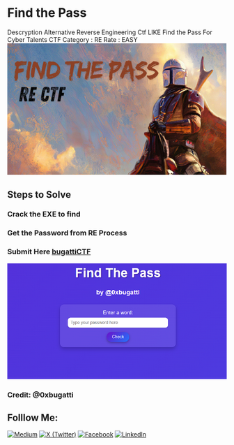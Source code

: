
# Find the Pass
Descryption Alternative Reverse Engineering Ctf LIKE Find the Pass For Cyber Talents CTF
Category : RE
Rate : EASY
![CTF](images/rectf.png)
## Steps to Solve 

### Crack the EXE to find
### Get the Password from RE Process 
### Submit Here [bugattiCTF](https://ctf-1.0xbugatti.com/)
![site](images/ftp.png)


### Credit: @0xbugatti

## Folllow  Me:

[![Medium](https://img.shields.io/badge/Medium-%2312100E.svg?style=for-the-badge&logo=medium&logoColor=white)](https://medium.com/@0xbugatti)
[![X (Twitter)](https://img.shields.io/badge/X-%231DA1F2.svg?style=for-the-badge&logo=twitter&logoColor=white)](https://x.com/0xbugatti)
[![Facebook](https://img.shields.io/badge/Facebook-%231877F2.svg?style=for-the-badge&logo=facebook&logoColor=white)](https://facebook.com/0xbugatti)
[![LinkedIn](https://img.shields.io/badge/LinkedIn-%230A66C2.svg?style=for-the-badge&logo=linkedin&logoColor=white)](https://linkedin.com/in/mohamed-nasr-ab5619216/)

